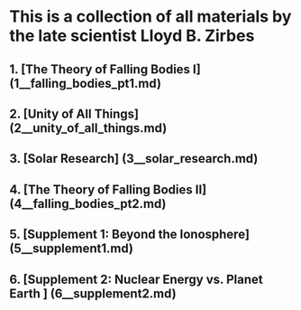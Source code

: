 # This is a collection of all materials by the late scientist Lloyd B. Zirbes

## 1. [The Theory of Falling Bodies I] (1__falling_bodies_pt1.md)
## 2. [Unity of All Things] (2__unity_of_all_things.md)
## 3. [Solar Research] (3__solar_research.md)
## 4. [The Theory of Falling Bodies II] (4__falling_bodies_pt2.md)
## 5. [Supplement 1: Beyond the Ionosphere] (5__supplement1.md)
## 6. [Supplement 2: Nuclear Energy vs. Planet Earth ] (6__supplement2.md)